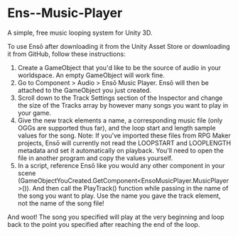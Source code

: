 # Ens--Music-Player
A simple, free music looping system for Unity 3D.

To use Ensō after downloading it from the Unity Asset Store or downloading it from GitHub, follow these instructions:

1. Create a GameObject that you'd like to be the source of audio in your worldspace. An empty GameObject will work fine.
2. Go to Component > Audio > Ensō Music Player. Ensō will then be attached to the GameObject you just created.
3. Scroll down to the Track Settings section of the Inspector and change the size of the Tracks array by however many songs you want to play in your game.
4. Give the new track elements a name, a corresponding music file (only OGGs are supported thus far), and the loop start and length sample values for the song. Note: If you've imported these files from RPG Maker projects, Ensō will currently not read the LOOPSTART and LOOPLENGTH metadata and set it automatically on playback. You'll need to open the file in another program and copy the values yourself.
5. In a script, reference Ensō like you would any other component in your scene (GameObjectYouCreated.GetComponent<EnsoMusicPlayer.MusicPlayer>()). And then call the PlayTrack() function while passing in the name of the song you want to play. Use the name you gave the track element, not the name of the song file!

And woot! The song you specified will play at the very beginning and loop back to the point you specified after reaching the end of the loop.
